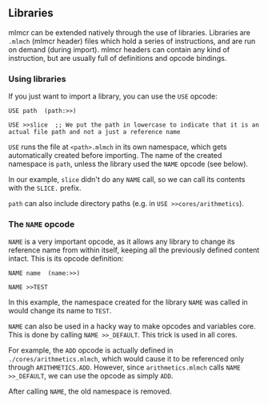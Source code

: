 ## Libraries

mlmcr can be extended natively through the use of libraries.
Libraries are `.mlmch` (mlmcr header) files which hold a series of instructions, and are run on demand (during import).
mlmcr headers can contain any kind of instruction, but are usually full of definitions and opcode bindings.

### Using libraries

If you just want to import a library, you can use the `USE` opcode:
```
USE path  (path:>>)

USE >>slice  ;; We put the path in lowercase to indicate that it is an actual file path and not a just a reference name
```
`USE` runs the file at `<path>.mlmch` in its own namespace, which gets automatically created before importing.
The name of the created namespace is `path`, unless the library used the `NAME` opcode (see below).

In our example, `slice` didn't do any `NAME` call, so we can call its contents with the `SLICE.` prefix.

`path` can also include directory paths (e.g. in `USE >>cores/arithmetics`).

### The `NAME` opcode

`NAME` is a very important opcode, as it allows any library to change its reference name from within itself, keeping all the previously defined content intact.
This is its opcode definition:
```
NAME name  (name:>>)

NAME >>TEST
```
In this example, the namespace created for the library `NAME` was called in would change its name to `TEST`.

`NAME` can also be used in a hacky way to make opcodes and variables core. This is done by calling `NAME >>_DEFAULT`.
This trick is used in all cores.

For example, the `ADD` opcode is actually defined in `./cores/arithmetics.mlmch`, which would cause it to be referenced only through `ARITHMETICS.ADD`.
However, since `arithmetics.mlmch` calls `NAME >>_DEFAULT`, we can use the opcode as simply `ADD`.

After calling `NAME`, the old namespace is removed.
